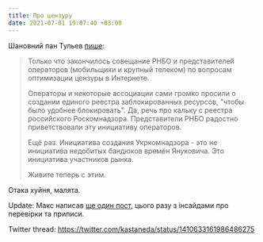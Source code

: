 ```yaml
---
title: Про цензуру
date: 2021-07-01 19:07:40 +03:00
---
```


Шановний пан Тульев [пише][1]:

> Только что закончилось совещание РНБО и представителей операторов (мобильщики и крупный телеком) по вопросам оптимизации цензуры в Интернете.
>
> Операторы и некоторые ассоциации сами громко просили о создании единого реестра заблокированных ресурсов, "чтобы было удобнее блокировать". Да, речь про кальку с реестра российского Роскомнадзора. Представители РНБО радостно приветствовали эту инициативу операторов.
>
> Ещё раз. Инициатива создания Укркомнадзора - это не инициатива недобитых бандюков времён Януковича. Это инициатива участников рынка.
>
> Живите теперь с этим.

Отака хуйня, малята.

Update: Макс написав [ще один пост][2], цього разу з інсайдами про перевірки та приписи.

Twitter thread: <https://twitter.com/kastaneda/status/1410633161986486275>

[1]: https://www.facebook.com/mt6561/posts/4301905139872664
[2]: /2021/07/02/pro-tsienzuru-shchie-raz.html

